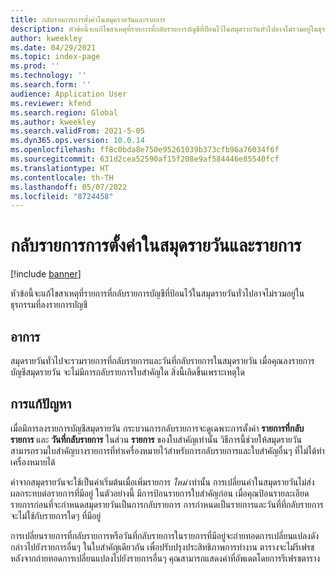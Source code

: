 ```yaml
---
title: กลับรายการการตั้งค่าในสมุดรายวันและรายการ
description: หัวข้อนี้จะแก้ไขสาเหตุที่รายการที่กลับรายการบัญชีที่ป้อนไว้ในสมุดรายวันทั่วไปอาจไม่รวมอยู่ในธุรกรรมที่ลงรายการบัญชี
author: kweekley
ms.date: 04/29/2021
ms.topic: index-page
ms.prod: ''
ms.technology: ''
ms.search.form: ''
audience: Application User
ms.reviewer: kfend
ms.search.region: Global
ms.author: kweekley
ms.search.validFrom: 2021-5-05
ms.dyn365.ops.version: 10.0.14
ms.openlocfilehash: ff8c0bda8e750e95261039b373cfb96a76034f6f
ms.sourcegitcommit: 631d2cea52590af15f208e9af584446e85540fcf
ms.translationtype: HT
ms.contentlocale: th-TH
ms.lasthandoff: 05/07/2022
ms.locfileid: "8724458"
---
```

# <a name="reverse-settings-on-journals-and-lines"></a>กลับรายการการตั้งค่าในสมุดรายวันและรายการ

[!include [banner](../includes/banner.md)]

หัวข้อนี้จะแก้ไขสาเหตุที่รายการที่กลับรายการบัญชีที่ป้อนไว้ในสมุดรายวันทั่วไปอาจไม่รวมอยู่ในธุรกรรมที่ลงรายการบัญชี  

## <a name="symptom"></a>อาการ

สมุดรายวันทั่วไปจะรวมรายการที่กลับรายการและวันที่กลับรายการในสมุดรายวัน เมื่อคุณลงรายการบัญชีสมุดรายวัน จะไม่มีการกลับรายการใบสำคัญใด สิ่งนี้เกิดขึ้นเพราะเหตุใด

## <a name="resolution"></a>การแก้ปัญหา

เมื่อมีการลงรายการบัญชีสมุดรายวัน กระบวนการกลับรายการจะดูเฉพาะการตั้งค่า **รายการที่กลับรายการ** และ **วันที่กลับรายการ** ในส่วน **รายการ** ของใบสำคัญเท่านั้น วิธีการนี้ช่วยให้สมุดรายวันสามารถรวมใบสำคัญบางรายการที่ทำเครื่องหมายไว้สำหรับการกลับรายการและใบสำคัญอื่นๆ ที่ไม่ได้ทำเครื่องหมายได้

ค่าจากสมุดรายวันจะใช้เป็นค่าเริ่มต้นเมื่อเพิ่มรายการ *ใหม่* เท่านั้น การเปลี่ยนค่าในสมุดรายวันไม่ส่งผลกระทบต่อรายการที่มีอยู่ ในตัวอย่างนี้ มีการป้อนรายการใบสำคัญก่อน เมื่อคุณป้อนรายละเอียดรายการก่อนที่จะกำหนดสมุดรายวันเป็นการกลับรายการ การกำหนดเป็นรายการและวันที่ที่กลับรายการจะไม่ใช้กับรายการใดๆ ที่มีอยู่

การเปลี่ยนรายการที่กลับรายการหรือวันที่กลับรายการในรายการที่มีอยู่จะถ่ายทอดการเปลี่ยนแปลงดังกล่าวไปยังรายการอื่นๆ ในใบสำคัญเดียวกัน เพื่อปรับปรุงประสิทธิภาพการทำงาน ตารางจะไม่รีเฟรชหลังจากถ่ายทอดการเปลี่ยนแปลงไปยังรายการอื่นๆ คุณสามารถแสดงค่าที่อัพเดตโดยการรีเฟรชตาราง


